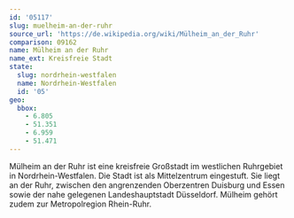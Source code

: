 ```yaml
---
id: '05117'
slug: muelheim-an-der-ruhr
source_url: 'https://de.wikipedia.org/wiki/Mülheim_an_der_Ruhr'
comparison: 09162
name: Mülheim an der Ruhr
name_ext: Kreisfreie Stadt
state:
  slug: nordrhein-westfalen
  name: Nordrhein-Westfalen
  id: '05'
geo:
  bbox:
    - 6.805
    - 51.351
    - 6.959
    - 51.471
---
```


Mülheim an der Ruhr ist eine kreisfreie Großstadt im westlichen Ruhrgebiet in Nordrhein-Westfalen. Die Stadt ist als Mittelzentrum eingestuft. Sie liegt an der Ruhr, zwischen den angrenzenden Oberzentren Duisburg und Essen sowie der nahe gelegenen Landeshauptstadt Düsseldorf. Mülheim gehört zudem zur Metropolregion Rhein-Ruhr.
